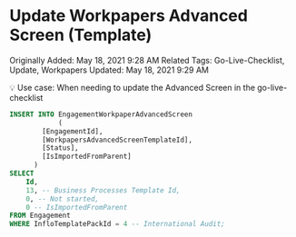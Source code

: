 # Update Workpapers Advanced Screen (Template)

Originally Added: May 18, 2021 9:28 AM
Related Tags: Go-Live-Checklist, Update, Workpapers
Updated: May 18, 2021 9:29 AM

<aside>
💡 Use case: When needing to update the Advanced Screen in the go-live-checklist

</aside>

```sql
INSERT INTO EngagementWorkpaperAdvancedScreen
            (
        [EngagementId],
        [WorkpapersAdvancedScreenTemplateId],
        [Status],
        [IsImportedFromParent]
      )
SELECT          
    Id, 
    13, -- Business Processes Template Id, 
    0, -- Not started,
    0 -- IsImportedFromParent
FROM Engagement 
WHERE InfloTemplatePackId = 4 -- International Audit;
```